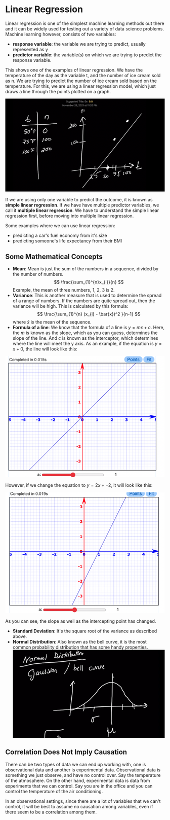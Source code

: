 # Linear Regression

Linear regression is one of the simplest machine learning methods out there and it can be widely used for testing out a variety of data science problems. Machine learning however, consists of two variables:

* **response variable**: the variable we are trying to predict, usually represented as y
* **predictor variable**: the variable(s) on which we are trying to predict the response variable. 

This shows one of the examples of linear regression. We have the temperature of the day as the variable t, and the number of ice cream sold as n. We are trying to predict the number of ice cream sold based on the temperature. For this, we are using a linear regression model, which just draws a line through the points plotted on a graph. 

![](../assets/Pasted%20image%2020220906130330.png)

If we are using only one variable to predict the outcome, it is known as **simple linear regression**. If we have have multiple predictor variables, we call it **multiple linear regression**. We have to understand the simple linear regression first, before moving into multiple linear regression. 

Some examples where we can use linear regression:

* predicting a car's fuel economy from it's size
* predicting someone's life expectancy from their BMI

## Some Mathematical Concepts

* **Mean**: Mean is just the sum of the numbers in a sequence, divided by the number of numbers.
$$
\frac{\sum_{1}^{n}x_{i}}{n}
$$
Example, the mean of three numbers, 1, 2, 3 is 2. 
* **Variance**: This is another measure that is used to determine the spread of a range of numbers. If the numbers are quite spread out, then the variance will be high. This is calculated by this formula:
$$
\frac{\sum_{1}^{n} (x_{i} - \bar{x})^2 }{n-1}
$$
where $\bar{x}$ is the mean of the sequence.
* **Formula of a line**: We know that the formula of a line is $y=mx+c$. Here, the $m$ is known as the slope, which as you can guess, determines the slope of the line. And $c$ is known as the interceptor, which determines where the line will meet the y axis. As an example, if the equation is $y=x+0$, the line will look like this:

![](../assets/Pasted%20image%2020220907080640.png)

However, if we change the equation to $y=2x+-2$, it will look like this:

![](../assets/Pasted%20image%2020220907080757.png)

As you can see, the slope as well as the intercepting point has changed. 
* **Standard Deviation**: It's the square root of the variance as described above. 
* **Normal Distribution**: Also known as the bell curve, it is the most common probability distribution that has some handy properties. 
![](../assets/Pasted%20image%2020220914135737.png)

## Correlation Does Not Imply Causation

There can be two types of data we can end up working with, one is observational data and another is experimental data. Observational data is something we just observe, and have no control over. Say the temperature of the atmosphere. On the other hand, experimental data is data from experiments that we can control. Say you are in the office and you can control the temperature of the air conditioning. 

In an observational settings, since there are a lot of variables that we can't control, it will be best to assume no causation among variables, even if there seem to be a correlation among them. 
